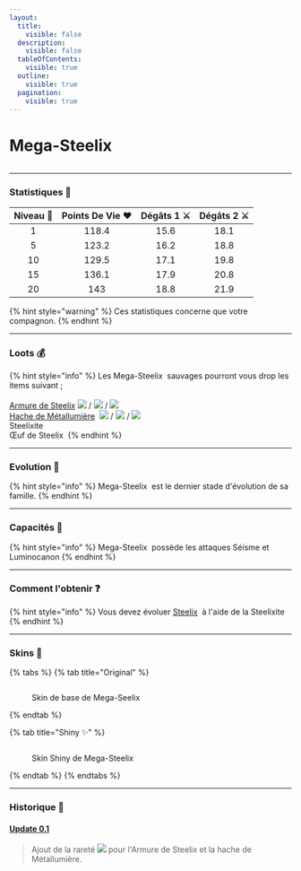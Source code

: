 ```yaml
---
layout:
  title:
    visible: false
  description:
    visible: false
  tableOfContents:
    visible: true
  outline:
    visible: true
  pagination:
    visible: true
---
```


# Mega-Steelix

<img src="../../../.gitbook/assets/file.excalidraw (22).svg" alt="" class="gitbook-drawing">

***

### Statistiques 💠

| Niveau 🧪 | Points De Vie ❤️ | Dégâts 1 ⚔️ | Dégâts 2 ⚔️ |
| :-------: | :--------------: | :---------: | :---------: |
|     1     |       118.4      |     15.6    |     18.1    |
|     5     |       123.2      |     16.2    |     18.8    |
|     10    |       129.5      |     17.1    |     19.8    |
|     15    |       136.1      |     17.9    |     20.8    |
|     20    |        143       |     18.8    |     21.9    |

{% hint style="warning" %}
Ces statistiques concerne que votre compagnon.
{% endhint %}

***

### Loots 💰

{% hint style="info" %}
Les Mega-Steelix <img src="../../../.gitbook/assets/mega_steelix_1.png" alt="" data-size="line"> sauvages pourront vous drop les items suivant ; \
\
[Armure de Steelix](../../../equipement/armures/armure-de-steelix.md) <img src="../../../.gitbook/assets/megasteelix_armor.png" alt="" data-size="line">![](<../../../.gitbook/assets/image (258).png>) / ![](<../../../.gitbook/assets/image (18).png>) / ![](<../../../.gitbook/assets/image (19).png>)\
[Hache de Métallumière](../../../equipement/armes/hache-de-metallumiere.md) <img src="../../../.gitbook/assets/steelaxe.png" alt="" data-size="line">  ![](<../../../.gitbook/assets/image (258).png>) / ![](<../../../.gitbook/assets/image (18).png>) / ![](<../../../.gitbook/assets/image (19).png>)\
Steelixite <img src="../../../.gitbook/assets/image (21).png" alt="" data-size="original">\
Œuf de Steelix <img src="../../../.gitbook/assets/image (24).png" alt="" data-size="line">&#x20;
{% endhint %}

***

### Evolution 🔆

{% hint style="info" %}
Mega-Steelix <img src="../../../.gitbook/assets/mega_steelix_1.png" alt="" data-size="line"> est le dernier stade d'évolution de sa famille.
{% endhint %}

***

### Capacités  🏹

{% hint style="info" %}
Mega-Steelix <img src="../../../.gitbook/assets/mega_steelix_1.png" alt="" data-size="line"> possède les attaques Séisme et Luminocanon
{% endhint %}

***

### Comment l'obtenir ❓

{% hint style="info" %}
Vous devez évoluer [Steelix](./) <img src="../../../.gitbook/assets/steelix.png" alt="" data-size="line"> à l'aide de la Steelixite <img src="../../../.gitbook/assets/image (20).png" alt="" data-size="original">
{% endhint %}

***

### Skins 🎨

{% tabs %}
{% tab title="Original" %}
<figure><img src="../../../.gitbook/assets/mega_steelix_1 (4).png" alt=""><figcaption><p>Skin de base de Mega-Seelix</p></figcaption></figure>
{% endtab %}

{% tab title="Shiny ✨" %}
<figure><img src="../../../.gitbook/assets/mega_steelix_shiny.png" alt=""><figcaption><p>Skin Shiny de Mega-Steelix</p></figcaption></figure>
{% endtab %}
{% endtabs %}

***

### Historique 📖&#x20;

#### [Update 0.1](../../../pokedonjon/mise-a-jours.md#samedi-6-juillet-2024-or-m.a.j.-0.1-maintenance)

> &#x20;Ajout de la rareté ![](<../../../.gitbook/assets/image (258).png>) pour l'Armure de Steelix et la hache de Métallumière.
